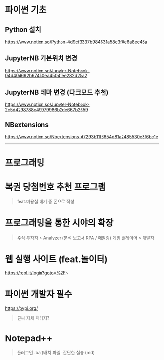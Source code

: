 # 파이썬 기초

## Python 설치
https://www.notion.so/Python-4d9cf3337b984631a58c3f0e6a8ec46a

## JupyterNB 기본위치 변경
https://www.notion.so/Jupyter-Notebook-04d40d692b67450ea4504fee282d25a2

## JupyterNB 테마 변경 (다크모드 추천)
https://www.notion.so/Jupyter-Notebook-2c5d4298788c49979986b2de667b2659

## NBextensions
https://www.notion.so/Nbextensions-d7293b11f6654d81a2485530e3f6bc1e

----

# 프로그래밍

# 복권 당첨번호 추천 프로그램
  > feat.미용실 대기 중 폰으로 작성

# 프로그래밍을 통한 시야의 확장
  > 주식 투자자 > Analyzer (분석 보고서 RPA / 메일링)
  > 게임 플레이어 > 개발자

# 웹 실행 사이트 (feat.놀이터)
https://repl.it/login?goto=%2F~

# 파이썬 개발자 필수
https://pypi.org/
  > 딘싸 자체 패키지? 

# Notepad++
> 플러그인
> .bat(배치 파일) 간단한 실습 (md)


